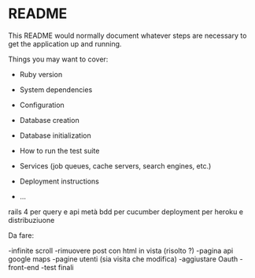 # README

This README would normally document whatever steps are necessary to get the
application up and running.

Things you may want to cover:

* Ruby version

* System dependencies

* Configuration

* Database creation

* Database initialization

* How to run the test suite

* Services (job queues, cache servers, search engines, etc.)

* Deployment instructions

* ...

rails 4 per query e api
metà bdd per cucumber
deployment per heroku e distribuziuone



Da fare:

-infinite scroll
-rimuovere post con html in vista (risolto ?)
-pagina api google maps
-pagine utenti (sia visita che modifica)
-aggiustare Oauth
-front-end
-test finali